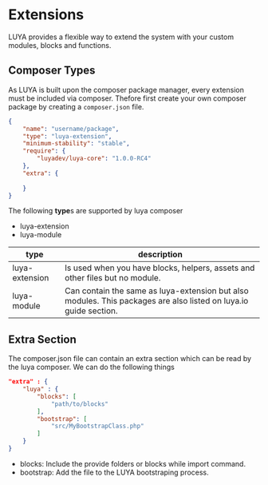 # Extensions

LUYA provides a flexible way to extend the system with your custom modules, blocks and functions.

## Composer Types

As LUYA is built upon the composer package manager, every extension must be included via composer. Thefore first create your own composer package by creating a `composer.json` file.

```json
{
    "name": "username/package",
    "type": "luya-extension",
    "minimum-stability": "stable",
    "require": {
        "luyadev/luya-core": "1.0.0-RC4"
    },
    "extra": {
    
    }
}
```

The following **type**s are supported by luya composer

+ luya-extension
+ luya-module

|type|description
|----|----------
|luya-extension|Is used when you have blocks, helpers, assets and other files but no module.
|luya-module|Can contain the same as luya-extension but also modules. This packages are also listed on luya.io guide section.

## Extra Section

The composer.json file can contain an extra section which can be read by the luya composer. We can do the following things

```json
"extra" : {
    "luya" : {
        "blocks": [
            "path/to/blocks"
        ],
        "bootstrap": [
            "src/MyBootstrapClass.php"
        ]
    }
}
```

+ blocks: Include the provide folders or blocks while import command.
+ bootstrap: Add the file to the LUYA bootstraping process.
